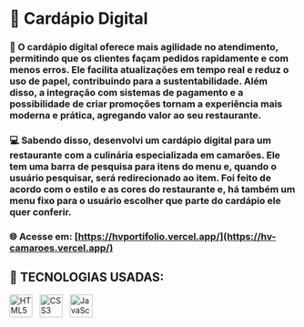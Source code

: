 # 🦐 Cardápio Digital 

### 🚀 O cardápio digital oferece mais agilidade no atendimento, permitindo que os clientes façam pedidos rapidamente e com menos erros. Ele facilita atualizações em tempo real e reduz o uso de papel, contribuindo para a sustentabilidade. Além disso, a integração com sistemas de pagamento e a possibilidade de criar promoções tornam a experiência mais moderna e prática, agregando valor ao seu restaurante.

### 💻 Sabendo disso, desenvolvi um cardápio digital para um restaurante com a culinária especializada em camarões. Ele tem uma barra de pesquisa para itens do menu e, quando o usuário pesquisar, será redirecionado ao item. Foi feito de acordo com o estilo e as cores do restaurante e, há também um menu fixo para o usuário escolher que parte do cardápio ele quer conferir.

### 🌐 Acesse em: [https://hvportifolio.vercel.app/](https://hv-camaroes.vercel.app/)

## 🤖 TECNOLOGIAS USADAS:

<img 
    style='padding-right: 10px' width='40px' 
    title='HTML' 
    alt='HTML5' 
    align='left' 
    src="https://cdn.jsdelivr.net/gh/devicons/devicon@latest/icons/html5/html5-original.svg" />

<img 
    style='padding-right: 10px' width='40px' 
    title='CSS' 
    alt='CSS3' 
    align='left' 
    src="https://cdn.jsdelivr.net/gh/devicons/devicon@latest/icons/css3/css3-original.svg" />

<img 
    style='padding-right: 10px' width='40px' 
    title='JavaScript' 
    alt='JavaScript' 
    align='left' 
    src="https://cdn.jsdelivr.net/gh/devicons/devicon@latest/icons/javascript/javascript-original.svg" />

